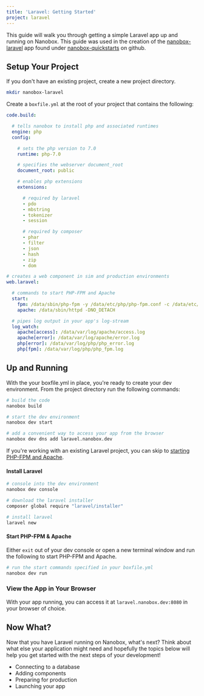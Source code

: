 ```yaml
---
title: 'Laravel: Getting Started'
project: laravel
---
```


This guide will walk you through getting a simple Laravel app up and running on Nanobox. This guide was used in the creation of the [nanobox-laravel](https://github.com/nanobox-quickstarts/nanobox-laravel) app found under [nanobox-quickstarts](https://github.com/nanobox-quickstarts) on github.

## Setup Your Project
If you don't have an existing project, create a new project directory.

```bash
mkdir nanobox-laravel
```

Create a `boxfile.yml` at the root of your project that contains the following:

```yaml
code.build:

  # tells nanobox to install php and associated runtimes
  engine: php
  config:

    # sets the php version to 7.0
    runtime: php-7.0

    # specifies the webserver document_root
    document_root: public

    # enables php extensions
    extensions:

      # required by laravel
      - pdo
      - mbstring
      - tokenizer
      - session

      # required by composer
      - phar
      - filter
      - json
      - hash
      - zip
      - dom

# creates a web component in sim and production environments
web.laravel:

  # commands to start PHP-FPM and Apache
  start:
    fpm: /data/sbin/php-fpm -y /data/etc/php/php-fpm.conf -c /data/etc/php/php.ini
    apache: /data/sbin/httpd -DNO_DETACH

  # pipes log output in your app's log-stream
  log_watch:
    apache[access]: /data/var/log/apache/access.log
    apache[error]: /data/var/log/apache/error.log
    php[error]: /data/var/log/php/php_error.log
    php[fpm]: /data/var/log/php/php_fpm.log
```

## Up and Running
With the your boxfile.yml in place, you're ready to create your dev environment. From the project directory run the following commands:

```bash
# build the code
nanobox build

# start the dev environment
nanobox dev start

# add a convenient way to access your app from the browser
nanobox dev dns add laravel.nanobox.dev
```

If you're working with an existing Laravel project, you can skip to [starting PHP-FPM and Apache](#start-php-fpm-amp-apache).

#### Install Laravel
```bash
# console into the dev environment
nanobox dev console

# download the laravel installer
composer global require "laravel/installer"

# install laravel
laravel new
```

#### Start PHP-FPM & Apache
Either `exit` out of your dev console or open a new terminal window and run the following to start PHP-FPM and Apache.

```bash
# run the start commands specified in your boxfile.yml
nanobox dev run
```

### View the App in Your Browser
With your app running, you can access it at `laravel.nanobox.dev:8080` in your browser of choice.

## Now What?
Now that you have Laravel running on Nanobox, what's next? Think about what else your application might need and hopefully the topics below will help you get started with the next steps of your development!

* Connecting to a database
* Adding components
* Preparing for production
* Launching your app
